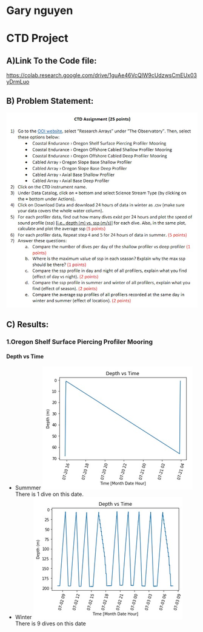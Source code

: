 # Gary nguyen
# CTD Project
## A)Link To the Code file: 
https://colab.research.google.com/drive/1guAe46VcQlW9cUdzwsCmEUx03yDrmLuo
## B) Problem Statement:
![](Problem.jpg)
## C) Results:
### 1.Oregon Shelf Surface Piercing Profiler Mooring
#### Depth vs Time
* Summmer 
![Profiler 1 Summer](P1S1.jpg)
There is 1 dive on this date.
* Winter 
![Profiler 1 Winter](P1W1.jpg) 
There is 9 dives on this date
